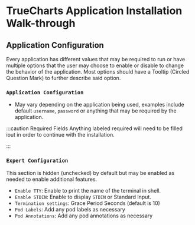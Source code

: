 # TrueCharts Application Installation Walk-through

## Application Configuration

Every application has different values that may be required to run or have multiple options that the user may choose to enable or disable to change the behavior of the application. Most options should have a Tooltip (Circled Question Mark) to further describe said option.

### `Application Configuration`

- May vary depending on the application being used, examples include default `username`, `password` or anything that may be required by the application.

:::caution Required Fields
Anything labeled required will need to be filled iout in order to continue with the installation.

:::

### `Expert Configuration`

This section is hidden (unchecked) by default but may be enabled as needed to enable additional features.

- `Enable TTY`: Enable to print the name of the terminal in shell.
- `Enable STDIN`: Enable to display `STDIN` or Standard Input.
- `Termination settings`: Grace Period Seconds (default is 10)
- `Pod Labels`: Add any pod labels as necessary
- `Pod Annotations`: Add any pod annotations as necessary
